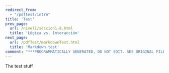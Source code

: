 ```yaml
---
redirect_from:
  - "/pdftest/intro"
title: 'Test'
prev_page:
  url: /nivel1/seccion1-8.html
  title: 'Lógica vs. Interacción'
next_page:
  url: /pdfTest/markdownTest.html
  title: 'Markdown test'
comment: "***PROGRAMMATICALLY GENERATED, DO NOT EDIT. SEE ORIGINAL FILES IN /content***"
---
```

The test stuff